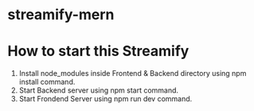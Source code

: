# streamify-mern

# How to start this Streamify

1. Install node_modules inside Frontend & Backend directory using npm install command.
2. Start Backend server using npm start command.
3. Start Frondend Server using npm run dev command.